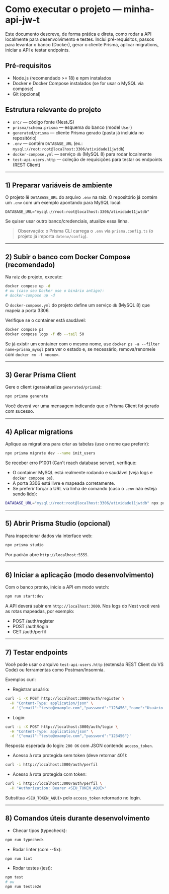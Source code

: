 # Como executar o projeto — minha-api-jw-t

Este documento descreve, de forma prática e direta, como rodar a API localmente para desenvolvimento e testes. Inclui pré-requisitos, passos para levantar o banco (Docker), gerar o cliente Prisma, aplicar migrations, iniciar a API e testar endpoints.

## Pré-requisitos

- Node.js (recomendado >= 18) e npm instalados
- Docker e Docker Compose instalados (se for usar o MySQL via compose)
- Git (opcional)

## Estrutura relevante do projeto

- `src/` — código fonte (NestJS)
- `prisma/schema.prisma` — esquema do banco (model `User`)
- `generated/prisma` — cliente Prisma gerado (pasta já incluída no repositório)
- `.env` — contém `DATABASE_URL` (ex.: `mysql://root:root@localhost:3306/atividade11jwtdb`)
- `docker-compose.yml` — serviço `db` (MySQL 8) para rodar localmente
- `test-api-users.http` — coleção de requisições para testar os endpoints (REST Client)

---

## 1) Preparar variáveis de ambiente

O projeto lê `DATABASE_URL` do arquivo `.env` na raiz. O repositório já contém um `.env` com um exemplo apontando para MySQL local:

```
DATABASE_URL="mysql://root:root@localhost:3306/atividade11jwtdb"
```

Se quiser usar outro banco/credenciais, atualize essa linha.

> Observação: o Prisma CLI carrega o `.env` via `prisma.config.ts` (o projeto já importa `dotenv/config`).

---

## 2) Subir o banco com Docker Compose (recomendado)

Na raiz do projeto, execute:

```bash
docker compose up -d
# ou (caso seu Docker use o binário antigo):
# docker-compose up -d
```

O `docker-compose.yml` do projeto define um serviço `db` (MySQL 8) que mapeia a porta 3306.

Verifique se o container está saudável:

```bash
docker compose ps
docker compose logs -f db --tail 50
```

Se já existir um container com o mesmo nome, use `docker ps -a --filter name=prisma_mysql` para ver o estado e, se necessário, remova/renomeie com `docker rm -f <nome>`.

---

## 3) Gerar Prisma Client

Gere o client (gera/atualiza `generated/prisma`):

```bash
npx prisma generate
```

Você deverá ver uma mensagem indicando que o Prisma Client foi gerado com sucesso.

---

## 4) Aplicar migrations

Aplique as migrations para criar as tabelas (use o nome que preferir):

```bash
npx prisma migrate dev --name init_users
```

Se receber erro P1001 (Can't reach database server), verifique:

- O container MySQL está realmente rodando e saudável (veja logs e `docker compose ps`).
- A porta 3306 está livre e mapeada corretamente.
- Se preferir forçar a URL via linha de comando (caso o `.env` não esteja sendo lido):

```bash
DATABASE_URL="mysql://root:root@localhost:3306/atividade11jwtdb" npx prisma migrate dev --name init_users
```

---

## 5) Abrir Prisma Studio (opcional)

Para inspecionar dados via interface web:

```bash
npx prisma studio
```

Por padrão abre `http://localhost:5555`.

---

## 6) Iniciar a aplicação (modo desenvolvimento)

Com o banco pronto, inicie a API em modo watch:

```bash
npm run start:dev
```

A API deverá subir em `http://localhost:3000`. Nos logs do Nest você verá as rotas mapeadas, por exemplo:

- POST /auth/register
- POST /auth/login
- GET /auth/perfil

---

## 7) Testar endpoints

Você pode usar o arquivo `test-api-users.http` (extensão REST Client do VS Code) ou ferramentas como Postman/Insomnia.

Exemplos curl:

- Registrar usuário:

```bash
curl -i -X POST http://localhost:3000/auth/register \
  -H "Content-Type: application/json" \
  -d '{"email":"teste@example.com","password":"123456","name":"Usuário de Teste"}'
```

- Login:

```bash
curl -i -X POST http://localhost:3000/auth/login \
  -H "Content-Type: application/json" \
  -d '{"email":"teste@example.com","password":"123456"}'
```

Resposta esperada do login: `200 OK` com JSON contendo `access_token`.

- Acesso à rota protegida sem token (deve retornar 401):

```bash
curl -i http://localhost:3000/auth/perfil
```

- Acesso à rota protegida com token:

```bash
curl -i http://localhost:3000/auth/perfil \
  -H "Authorization: Bearer <SEU_TOKEN_AQUI>"
```

Substitua `<SEU_TOKEN_AQUI>` pelo `access_token` retornado no login.

---

## 8) Comandos úteis durante desenvolvimento

- Checar tipos (typecheck):

```bash
npm run typecheck
```

- Rodar linter (com --fix):

```bash
npm run lint
```

- Rodar testes (jest):

```bash
npm test
# ou
npm run test:e2e
```



